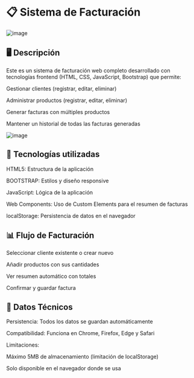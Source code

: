 <h1> 📋 Sistema de Facturación</h1>

![image](https://github.com/user-attachments/assets/2db4aa0a-010b-4dc5-b99d-c6129c5428c1)

## 🖥  Descripción

Este es un sistema de facturación web completo desarrollado con tecnologías frontend (HTML, CSS, JavaScript, Bootstrap) que permite:

Gestionar clientes (registrar, editar, eliminar)

Administrar productos (registrar, editar, eliminar)

Generar facturas con múltiples productos

Mantener un historial de todas las facturas generadas

![image](https://github.com/user-attachments/assets/1e6e4dd6-8571-4732-ba9d-fc873df54bd5)



## 🔧 Tecnologías utilizadas

HTML5: Estructura de la aplicación

BOOTSTRAP: Estilos y diseño responsive

JavaScript: Lógica de la aplicación

Web Components: Uso de Custom Elements para el resumen de facturas

localStorage: Persistencia de datos en el navegador 

## 📊 Flujo de Facturación
Seleccionar cliente existente o crear nuevo

Añadir productos con sus cantidades

Ver resumen automático con totales

Confirmar y guardar factura

## 📌 Datos Técnicos
Persistencia: Todos los datos se guardan automáticamente

Compatibilidad: Funciona en Chrome, Firefox, Edge y Safari

Limitaciones:

Máximo 5MB de almacenamiento (limitación de localStorage)

Solo disponible en el navegador donde se usa
